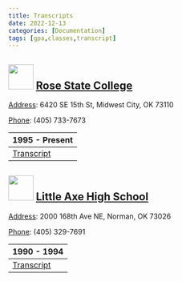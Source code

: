 ```yaml
---
title: Transcripts
date: 2022-12-13
categories: [Documentation]
tags: [gpa,classes,transcript]
---
```


## <img title="" src="https://pbs.twimg.com/profile_images/1450137854089351170/KW-4qgjv_400x400.jpg" alt="" width="50"> [Rose State College](https://www.rose.edu/)

[Address](https://www.google.com/maps/place/Rose+State%2FMidwest+City+College/@35.4446054,-97.4137767,15z/data=!4m2!3m1!1s0x0:0xead205e725257a1d?sa=X&ved=2ahUKEwjTyrqajfj7AhUClmoFHecEBA0Q_BJ6BAhVEAg): 6420 SE 15th St, Midwest City, OK 73110

[Phone](https://www.google.com/search?client=firefox-b-1-d&sa=X&biw=1193&bih=1140&q=rose+state+college+phone&ludocid=16920593240303172125&ved=2ahUKEwjTyrqajfj7AhUClmoFHecEBA0Q6BN6BAhPEAI): (405) 733-7673

| 1995 - Present                              |
| ------------------------------------------- |
| [Transcript](/PDF-Doc-Folder/RSCTrans1.pdf) |

## <img src="https://cmsv2-assets.apptegy.net/uploads/345/logo/203/L-Indians-Logo-2017.png" title="" alt="" width="50"> [Little Axe High School](https://www.littleaxeps.org/)

[Address](https://www.google.com/maps/place/Little+Axe+School+District/@35.24209,-97.1957162,15z/data=!4m5!3m4!1s0x0:0xd5e61df234c50aee!8m2!3d35.2420911!4d-97.1957262): 2000 168th Ave NE, Norman, OK 73026

[Phone](https://www.google.com/search?client=firefox-b-1-d&q=little+axe+high+school+phone&ludocid=15413039700826721006&sa=X&ved=2ahUKEwiB0uXYjfj7AhWvm2oFHQ4tAtYQ6BN6BAhXEAI): (405) 329-7691

| 1990 - 1994                                 |
| ------------------------------------------- |
| [Transcript](/PDF-Doc-Folder/LAHStrans.pdf) |

